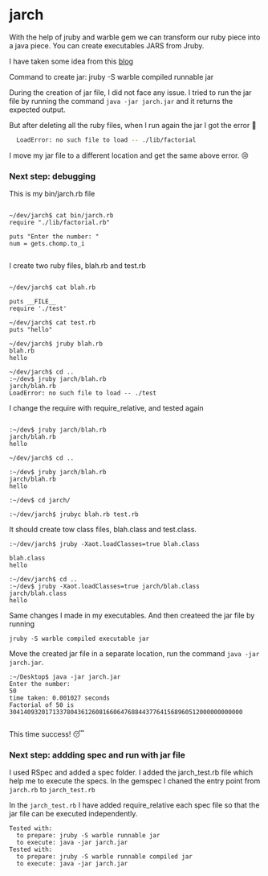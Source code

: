 # jarch
With the help of jruby and warble gem we can transform our ruby piece into a java piece. You can create executables JARS from Jruby.

I have taken some idea from this [blog](https://notepad.onghu.com/2021/jruby-win-day2-creating-jar-files/)

Command to create jar: jruby -S warble compiled runnable jar

During the creation of jar file, I did not face any issue. I tried to run the jar file by running the command
`java -jar jarch.jar` and it returns the expected output.

But after deleting all the ruby files, when I run again the jar I got the error :anger:

```sh
  LoadError: no such file to load -- ./lib/factorial

```
I move my jar file to a different location and get the same above error. :cry:

### Next step: debugging

This is my bin/jarch.rb file

```shell

~/dev/jarch$ cat bin/jarch.rb 
require "./lib/factorial.rb"

puts "Enter the number: "
num = gets.chomp.to_i


```

I create two ruby files, blah.rb and test.rb

```shell

~/dev/jarch$ cat blah.rb 

puts __FILE__
require './test'

~/dev/jarch$ cat test.rb 
puts "hello"

~/dev/jarch$ jruby blah.rb 
blah.rb
hello

~/dev/jarch$ cd ..
:~/dev$ jruby jarch/blah.rb 
jarch/blah.rb
LoadError: no such file to load -- ./test

```

I change the require with require_relative, and tested again

```shell

:~/dev$ jruby jarch/blah.rb 
jarch/blah.rb
hello

~/dev/jarch$ cd ..

:~/dev$ jruby jarch/blah.rb 
jarch/blah.rb
hello

:~/dev$ cd jarch/

:~/dev/jarch$ jrubyc blah.rb test.rb 
```
It should create tow class files, blah.class and test.class.

```shell
:~/dev/jarch$ jruby -Xaot.loadClasses=true blah.class 

blah.class
hello

:~/dev/jarch$ cd ..
:~/dev$ jruby -Xaot.loadClasses=true jarch/blah.class 
jarch/blah.class
hello

```

Same changes I made in my executables. And then createed the jar file by running 

```shell
jruby -S warble compiled executable jar

```

Move the created jar file in a separate location, run the command `java -jar jarch.jar`. 

```shell
:~/Desktop$ java -jar jarch.jar 
Enter the number: 
50
time taken: 0.001027 seconds
Factorial of 50 is 30414093201713378043612608166064768844377641568960512000000000000


```
This time success! :sleeping:

### Next step: addding spec and run with jar file

I used RSpec and added a spec folder. I added the jarch_test.rb file which help me to execute the specs.
In the gemspec I chaned the entry point from `jarch.rb` to `jarch_test.rb`

In the `jarch_test.rb` I have added require_relative each spec file so that the jar file can be executed independently.
```shell
Tested with:
  to prepare: jruby -S warble runnable jar
  to execute: java -jar jarch.jar
Tested with:
  to prepare: jruby -S warble runnable compiled jar
  to execute: java -jar jarch.jar
```
